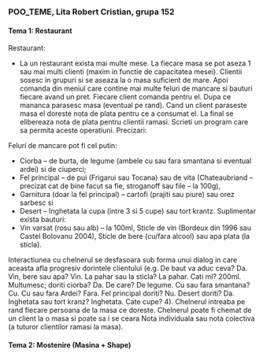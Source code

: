 ### POO_TEME, Lita Robert Cristian, grupa 152
#### Tema 1: Restaurant

Restaurant: 
- La un restaurant exista mai multe mese. La fiecare masa se pot aseza 1 sau mai multi clienti (maxim in functie de capacitatea mesei). Clientii sosesc in grupuri si se aseaza la o masa suficient de mare. Apoi comanda din meniul care contine mai multe feluri de mancare si bauturi fiecare avand un pret. Fiecare client comanda pentru el. Dupa ce mananca parasesc masa (eventual pe rand). Cand un client paraseste masa el doreste nota de plata pentru ce a consumat el. La final se elibereaza nota de plata pentru clientii ramasi. Scrieti un program care sa permita aceste operatiuni.
Precizari:  

Feluri de mancare pot fi cel putin: 
- Ciorba – de burta, de legume (ambele cu sau fara smantana si eventual ardei) si de ciuperci; 
- Fel principal – de pui (Frigarui sau Tocana) sau de vita (Chateaubriand – precizat cat de bine facut sa fie, stroganoff sau file – la 100g), 
- Garnitura (doar la fel principal) – cartofi (prajiti sau piure) sau orez sarbesc si 
- Desert – Inghetata la cupa (intre 3 si 5 cupe) sau tort krantz.
Suplimentar exista bauturi: 
- Vin varsat (rosu sau alb) – la 100ml, Sticle de vin (Bordeux din 1996 sau Castel Bolovanu 2004), Sticle de bere (cu/fara alcool) sau apa plata (la sticla).

Interactiunea cu chelnerul se desfasoara sub forma unui dialog in care aceasta afla progresiv dorintele clientului (e.g. De baut va aduc ceva? Da. Vin, bere sau apa? Vin. La pahar sau la sticla? La pahar. Cati ml? 200ml. Multumesc; doriti ciorba? Da. De care? De legume. Cu sau fara smantana? Cu. Cu sau fara Ardei? Fara. Fel principal doriti? Nu. Desert doriti? Da. Inghetata sau tort kranz? Inghetata. Cate cupe? 4).
Chelnerul intreaba pe rand fiecare persoana de la masa ce doreste.
Chelnerul poate fi chemat de un client la o masa si poate sa i se ceara Nota individuala sau nota colectiva (a tuturor clientilor ramasi la masa).

#### Tema 2: Mostenire (Masina + Shape)
